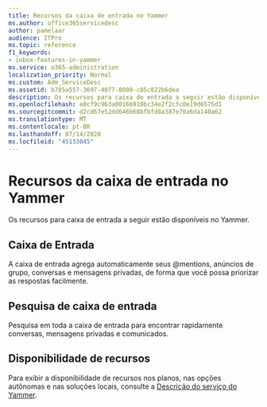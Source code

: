 ```yaml
---
title: Recursos da caixa de entrada no Yammer
ms.author: office365servicedesc
author: pamelaar
audience: ITPro
ms.topic: reference
f1_keywords:
- inbox-features-in-yammer
ms.service: o365-administration
localization_priority: Normal
ms.custom: Adm_ServiceDesc
ms.assetid: b785a557-3697-4077-8008-c85c822b6dea
description: Os recursos para caixa de entrada a seguir estão disponíveis no Yammer.
ms.openlocfilehash: e8cf9c963a00166910bc34e2f2cfc0e19d6575d1
ms.sourcegitcommit: d2cd67e52dd646b68bfbfd8a387e70a6da140a62
ms.translationtype: MT
ms.contentlocale: pt-BR
ms.lasthandoff: 07/14/2020
ms.locfileid: "45133045"
---
```

# <a name="inbox-features-in-yammer"></a>Recursos da caixa de entrada no Yammer

Os recursos para caixa de entrada a seguir estão disponíveis no Yammer.
  
## <a name="inbox"></a>Caixa de Entrada

A caixa de entrada agrega automaticamente seus @mentions, anúncios de grupo, conversas e mensagens privadas, de forma que você possa priorizar as respostas facilmente.
  
## <a name="inbox-search"></a>Pesquisa de caixa de entrada

Pesquisa em toda a caixa de entrada para encontrar rapidamente conversas, mensagens privadas e comunicados.
  
## <a name="feature-availability"></a>Disponibilidade de recursos

Para exibir a disponibilidade de recursos nos planos, nas opções autônomas e nas soluções locais, consulte a [Descrição do serviço do Yammer](yammer-service-description.md).
  

